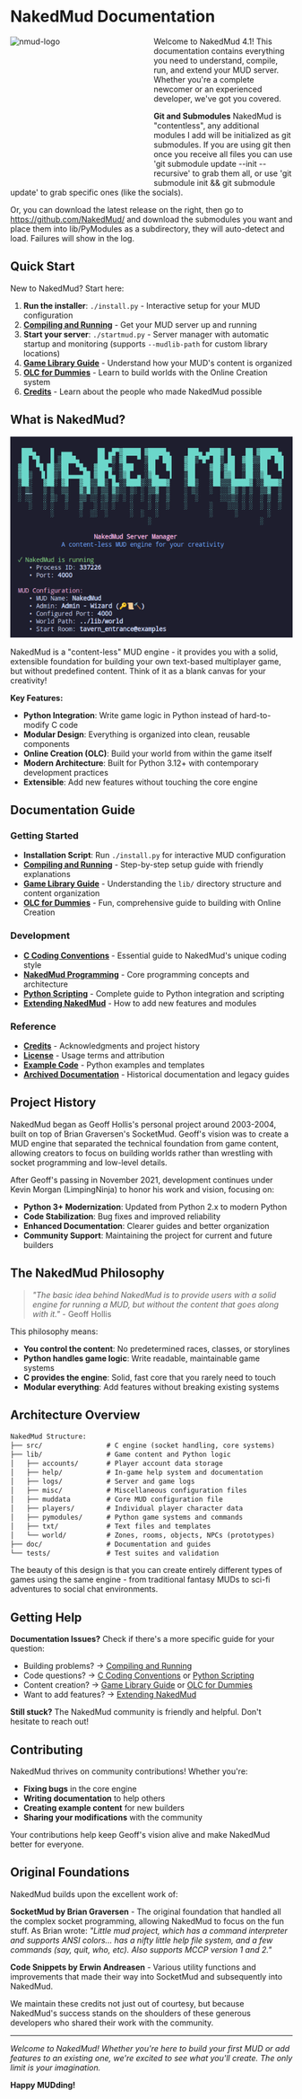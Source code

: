 # NakedMud Documentation
<img align=left width="256" height="256" alt="nmud-logo" src="https://github.com/user-attachments/assets/f5ca5dd3-fb8b-4378-b39c-7c44066dc859" />
Welcome to NakedMud 4.1! This documentation contains everything you need to understand, compile, run, and extend your MUD server. Whether you're a complete newcomer or an experienced developer, we've got you covered.

**Git and Submodules**
NakedMud is "contentless", any additional modules I add will be initialized as git submodules. If you are using git then once you receive all files you can use 'git submodule update --init --recursive' to grab them all, or use 'git submodule init <specific-submodule-path> && git submodule update' to grab specific ones (like the socials).

Or, you can download the latest release on the right, then go to https://github.com/NakedMud/ and download the submodules you want and place them into lib/PyModules as a subdirectory, they will auto-detect and load. Failures will show in the log.

## Quick Start

New to NakedMud? Start here:

1. **Run the installer**: `./install.py` - Interactive setup for your MUD configuration
2. **[Compiling and Running](doc/compiling_and_running.md)** - Get your MUD server up and running
3. **Start your server**: `./startmud.py` - Server manager with automatic startup and monitoring (supports `--mudlib-path` for custom library locations)
4. **[Game Library Guide](doc/game_library.md)** - Understand how your MUD's content is organized
5. **[OLC for Dummies](doc/OLC_FOR_DUMMIES.md)** - Learn to build worlds with the Online Creation system
6. **[Credits](CREDITS.md)** - Learn about the people who made NakedMud possible

## What is NakedMud?

![Server Manager](doc/images/server.png)

NakedMud is a "content-less" MUD engine - it provides you with a solid, extensible foundation for building your own text-based multiplayer game, but without predefined content. Think of it as a blank canvas for your creativity!

**Key Features:**
- **Python Integration**: Write game logic in Python instead of hard-to-modify C code
- **Modular Design**: Everything is organized into clean, reusable components
- **Online Creation (OLC)**: Build your world from within the game itself
- **Modern Architecture**: Built for Python 3.12+ with contemporary development practices
- **Extensible**: Add new features without touching the core engine

## Documentation Guide

### Getting Started
- **Installation Script**: Run `./install.py` for interactive MUD configuration
- **[Compiling and Running](doc/compiling_and_running.md)** - Step-by-step setup guide with friendly explanations
- **[Game Library Guide](doc/game_library.md)** - Understanding the `lib/` directory structure and content organization
- **[OLC for Dummies](doc/OLC_FOR_DUMMIES.md)** - Fun, comprehensive guide to building with Online Creation

### Development
- **[C Coding Conventions](doc/c_coding_conventions.md)** - Essential guide to NakedMud's unique coding style
- **[NakedMud Programming](doc/nakedmud_programming.md)** - Core programming concepts and architecture
- **[Python Scripting](doc/nakedmud_python.md)** - Complete guide to Python integration and scripting
- **[Extending NakedMud](doc/extending_nakedmud.md)** - How to add new features and modules

### Reference
- **[Credits](CREDITS.md)** - Acknowledgments and project history
- **[License](LICENSE.md)** - Usage terms and attribution
- **[Example Code](doc/example-py/)** - Python examples and templates
- **[Archived Documentation](doc/archived/)** - Historical documentation and legacy guides

## Project History

NakedMud began as Geoff Hollis's personal project around 2003-2004, built on top of Brian Graversen's SocketMud. Geoff's vision was to create a MUD engine that separated the technical foundation from game content, allowing creators to focus on building worlds rather than wrestling with socket programming and low-level details.

After Geoff's passing in November 2021, development continues under Kevin Morgan (LimpingNinja) to honor his work and vision, focusing on:

- **Python 3+ Modernization**: Updated from Python 2.x to modern Python
- **Code Stabilization**: Bug fixes and improved reliability  
- **Enhanced Documentation**: Clearer guides and better organization
- **Community Support**: Maintaining the project for current and future builders

## The NakedMud Philosophy

> *"The basic idea behind NakedMud is to provide users with a solid engine for running a MUD, but without the content that goes along with it."* - Geoff Hollis

This philosophy means:

- **You control the content**: No predetermined races, classes, or storylines
- **Python handles game logic**: Write readable, maintainable game systems
- **C provides the engine**: Solid, fast core that you rarely need to touch
- **Modular everything**: Add features without breaking existing systems

## Architecture Overview

```
NakedMud Structure:
├── src/                # C engine (socket handling, core systems)
├── lib/                # Game content and Python logic
│   ├── accounts/       # Player account data storage
│   ├── help/           # In-game help system and documentation
│   ├── logs/           # Server and game logs
│   ├── misc/           # Miscellaneous configuration files
│   ├── muddata         # Core MUD configuration file
│   ├── players/        # Individual player character data
│   ├── pymodules/      # Python game systems and commands
│   ├── txt/            # Text files and templates
│   └── world/          # Zones, rooms, objects, NPCs (prototypes)
├── doc/                # Documentation and guides
└── tests/              # Test suites and validation
```

The beauty of this design is that you can create entirely different types of games using the same engine - from traditional fantasy MUDs to sci-fi adventures to social chat environments.

## Getting Help

**Documentation Issues?** Check if there's a more specific guide for your question:
- Building problems? → [Compiling and Running](doc/compiling_and_running.md)
- Code questions? → [C Coding Conventions](doc/c_coding_conventions.md) or [Python Scripting](doc/nakedmud_python.md)
- Content creation? → [Game Library Guide](doc/game_library.md) or [OLC for Dummies](doc/OLC_FOR_DUMMIES.md)
- Want to add features? → [Extending NakedMud](doc/extending_nakedmud.md)

**Still stuck?** The NakedMud community is friendly and helpful. Don't hesitate to reach out!

## Contributing

NakedMud thrives on community contributions! Whether you're:
- **Fixing bugs** in the core engine
- **Writing documentation** to help others
- **Creating example content** for new builders
- **Sharing your modifications** with the community

Your contributions help keep Geoff's vision alive and make NakedMud better for everyone.

## Original Foundations

NakedMud builds upon the excellent work of:

**SocketMud by Brian Graversen** - The original foundation that handled all the complex socket programming, allowing NakedMud to focus on the fun stuff. As Brian wrote: *"Little mud project, which has a command interpreter and supports ANSI colors... has a nifty little help file system, and a few commands (say, quit, who, etc). Also supports MCCP version 1 and 2."*

**Code Snippets by Erwin Andreasen** - Various utility functions and improvements that made their way into SocketMud and subsequently into NakedMud.

We maintain these credits not just out of courtesy, but because NakedMud's success stands on the shoulders of these generous developers who shared their work with the community.

---

*Welcome to NakedMud! Whether you're here to build your first MUD or add features to an existing one, we're excited to see what you'll create. The only limit is your imagination.*

**Happy MUDding!**
